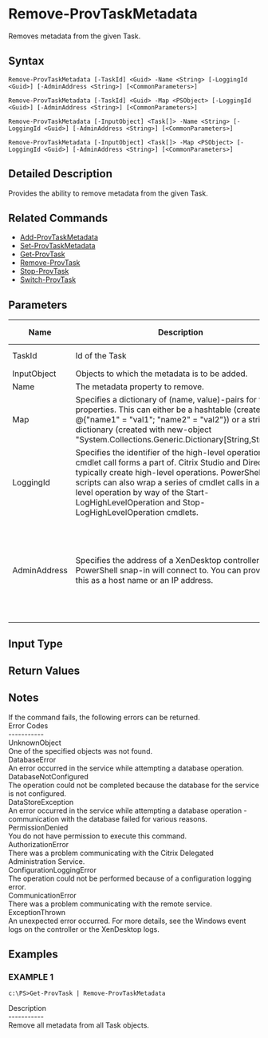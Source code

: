 ﻿# Remove-ProvTaskMetadata

   Removes metadata from the given Task.

## Syntax
```
Remove-ProvTaskMetadata [-TaskId] <Guid> -Name <String> [-LoggingId <Guid>] [-AdminAddress <String>] [<CommonParameters>]

Remove-ProvTaskMetadata [-TaskId] <Guid> -Map <PSObject> [-LoggingId <Guid>] [-AdminAddress <String>] [<CommonParameters>]

Remove-ProvTaskMetadata [-InputObject] <Task[]> -Name <String> [-LoggingId <Guid>] [-AdminAddress <String>] [<CommonParameters>]

Remove-ProvTaskMetadata [-InputObject] <Task[]> -Map <PSObject> [-LoggingId <Guid>] [-AdminAddress <String>] [<CommonParameters>]
```

## Detailed Description
   Provides the ability to remove metadata from the given Task.

## Related Commands
  * [Add-ProvTaskMetadata](Add-ProvTaskMetadata.html)
  * [Set-ProvTaskMetadata](Set-ProvTaskMetadata.html)
  * [Get-ProvTask](Get-ProvTask.html)
  * [Remove-ProvTask](Remove-ProvTask.html)
  * [Stop-ProvTask](Stop-ProvTask.html)
  * [Switch-ProvTask](Switch-ProvTask.html)
## Parameters

| Name   | Description | Required? | Pipeline Input | Default Value |
| --- | --- | --- | --- | --- |
| TaskId | Id of the Task | true | true (ByValue, ByPropertyName) |  |
| InputObject | Objects to which the metadata is to be added. | true | true (ByValue) |  |
| Name | The metadata property to remove. | true | false |  |
| Map | Specifies a dictionary of (name, value)-pairs for the properties. This can either be a hashtable (created with @{"name1" = "val1"; "name2" = "val2"}) or a string dictionary (created with new-object "System.Collections.Generic.Dictionary[String,String]"). | true | true (ByValue) |  |
| LoggingId | Specifies the identifier of the high-level operation this cmdlet call forms a part of. Citrix Studio and Director typically create high-level operations. PowerShell scripts can also wrap a series of cmdlet calls in a high-level operation by way of the Start-LogHighLevelOperation and Stop-LogHighLevelOperation cmdlets. | false | false |  |
| AdminAddress | Specifies the address of a XenDesktop controller the PowerShell snap-in will connect to. You can provide this as a host name or an IP address. | false | false | Localhost. Once a value is provided by any cmdlet, this value becomes the default. |

## Input Type
### 
   
## Return Values
### 
   ## Notes
   If the command fails, the following errors can be returned.<br>    Error Codes<br>    -----------<br>    UnknownObject<br>        One of the specified objects was not found.<br>    DatabaseError<br>        An error occurred in the service while attempting a database operation.<br>    DatabaseNotConfigured<br>        The operation could not be completed because the database for the service is not configured.<br>    DataStoreException<br>        An error occurred in the service while attempting a database operation - communication with the database failed for various reasons.<br>    PermissionDenied<br>        You do not have permission to execute this command.<br>    AuthorizationError<br>        There was a problem communicating with the Citrix Delegated Administration Service.<br>    ConfigurationLoggingError<br>        The operation could not be performed because of a configuration logging error.<br>    CommunicationError<br>        There was a problem communicating with the remote service.<br>    ExceptionThrown<br>        An unexpected error occurred.  For more details, see the Windows event logs on the controller or the XenDesktop logs.
## Examples

### EXAMPLE 1
```
c:\PS>Get-ProvTask | Remove-ProvTaskMetadata
```
   Description<br>-----------<br>Remove all metadata from all Task objects.
